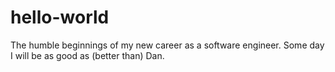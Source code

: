 # hello-world

The humble beginnings of my new career as a software engineer. 
Some day I will be as good as (better than) Dan. 

